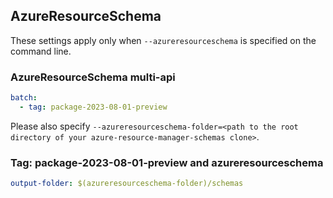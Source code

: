 ## AzureResourceSchema

These settings apply only when `--azureresourceschema` is specified on the command line.

### AzureResourceSchema multi-api

``` yaml $(azureresourceschema) && $(multiapi)
batch:
  - tag: package-2023-08-01-preview

```

Please also specify `--azureresourceschema-folder=<path to the root directory of your azure-resource-manager-schemas clone>`.

### Tag: package-2023-08-01-preview and azureresourceschema

``` yaml $(tag) == '2023-08-01-preview' && $(azureresourceschema)
output-folder: $(azureresourceschema-folder)/schemas